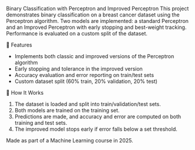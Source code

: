 Binary Classification with Perceptron and Improved Perceptron
This project demonstrates binary classification on a breast cancer dataset using the Perceptron algorithm. Two models are implemented: a standard Perceptron and an Improved Perceptron with early stopping and best-weight tracking. Performance is evaluated on a custom split of the dataset.

🧠 Features
- Implements both classic and improved versions of the Perceptron algorithm
- Early stopping and tolerance in the improved version
- Accuracy evaluation and error reporting on train/test sets
- Custom dataset split (60% train, 20% validation, 20% test)
  
🚀 How It Works
1. The dataset is loaded and split into train/validation/test sets.
2. Both models are trained on the training set.
3. Predictions are made, and accuracy and error are computed on both training and test sets.
4. The improved model stops early if error falls below a set threshold.

Made as part of a Machine Learning course in 2025.
